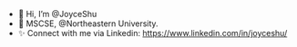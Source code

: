 - 👋 Hi, I’m @JoyceShu
- 👀 MSCSE, @Northeastern University.
- ✨ Connect with me via Linkedin: https://www.linkedin.com/in/joyceshu/
<!---
JoyceShu/JoyceShu is a ✨ special ✨ repository because its `README.md` (this file) appears on your GitHub profile.
You can click the Preview link to take a look at your changes.
--->
